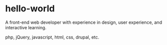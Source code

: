 # hello-world

A front-end web developer with experience in design, user experience, and interactive learning.

php, jQuery, javascript, html, css, drupal, etc.
